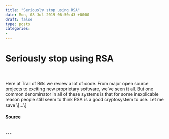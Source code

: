 ```yaml
---
title: "Seriously stop using RSA"
date: Mon, 08 Jul 2019 06:50:43 +0000
draft: false
type: posts
categories: 
- 
---
```

# Seriously stop using RSA

<br/>

<br/>
Here at Trail of Bits we review a lot of code. From major open source projects to exciting new proprietary software, we’ve seen it all. But one common denominator in all of these systems is that for some inexplicable reason people still seem to think RSA is a good cryptosystem to use. Let me save \[…\]

#### [Source](https://blog.trailofbits.com/2019/07/08/fuck-rsa/)

<br/>
---
